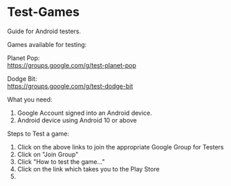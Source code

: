 # Test-Games
Guide for Android testers.


Games available for testing:  

  Planet Pop:  
  https://groups.google.com/g/test-planet-pop  
  

  Dodge Bit:  
  https://groups.google.com/g/test-dodge-bit  
  


What you need:
1) Google Account signed into an Android device.
2) Android device using Android 10 or above
   

Steps to Test a game:
1) Click on the above links to join the appropriate Google Group for Testers
2) Click on "Join Group"
3) Click "How to test the game..."
4) Click on the link which takes you to the Play Store
5) 
